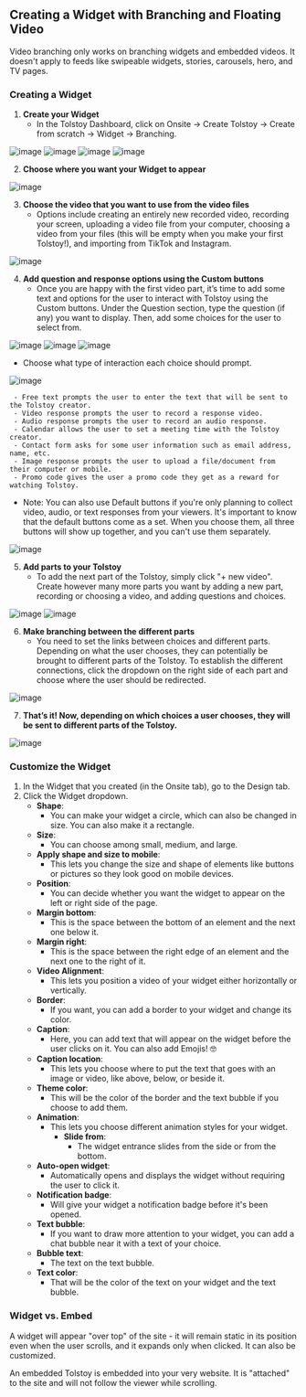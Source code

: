 ## Creating a Widget with Branching and Floating Video

Video branching only works on branching widgets and embedded videos. It doesn't apply to feeds like swipeable widgets, stories, carousels, hero, and TV pages.

### Creating a Widget

1. **Create your Widget**
   - In the Tolstoy Dashboard, click on Onsite -> Create Tolstoy -> Create from scratch -> Widget -> Branching.

![image](https://github.com/user-attachments/assets/9ecfe8d3-e16c-493b-9fc9-d892b1647cc8)
![image](https://github.com/user-attachments/assets/7f2b94a6-7e21-4556-a833-6058ed22fe43)
![image](https://github.com/user-attachments/assets/7a5301f7-2c9c-4fdb-b088-a5f01e2ee891)
![image](https://github.com/user-attachments/assets/e33ce649-d5f9-46f7-8a3d-1b914b193947)

2. **Choose where you want your Widget to appear**

![image](https://github.com/user-attachments/assets/62b7700f-7915-4294-99eb-17b24c223f2b)

3. **Choose the video that you want to use from the video files**
   - Options include creating an entirely new recorded video, recording your screen, uploading a video file from your computer, choosing a video from your files (this will be empty when you make your first Tolstoy!), and importing from TikTok and Instagram.

![image](https://github.com/user-attachments/assets/5d74714a-98cc-472a-a77e-20e9e40476de)

4. **Add question and response options using the Custom buttons**
   - Once you are happy with the first video part, it’s time to add some text and options for the user to interact with Tolstoy using the Custom buttons. Under the Question section, type the question (if any) you want to display. Then, add some choices for the user to select from.

![image](https://github.com/user-attachments/assets/291ba419-cc53-48f8-bacf-038bc9c3f1ba)
![image](https://github.com/user-attachments/assets/966fd1ec-7c20-4b26-811f-5afccccb8c89)
![image](https://github.com/user-attachments/assets/256d909f-e007-406c-b0b8-472cd38ad897)

   - Choose what type of interaction each choice should prompt.

![image](https://github.com/user-attachments/assets/25442c96-db06-4fc7-a7c9-a2074be0e349)

     - Free text prompts the user to enter the text that will be sent to the Tolstoy creator.
     - Video response prompts the user to record a response video.
     - Audio response prompts the user to record an audio response.
     - Calendar allows the user to set a meeting time with the Tolstoy creator.
     - Contact form asks for some user information such as email address, name, etc.
     - Image response prompts the user to upload a file/document from their computer or mobile.
     - Promo code gives the user a promo code they get as a reward for watching Tolstoy.

   - Note: You can also use Default buttons if you're only planning to collect video, audio, or text responses from your viewers. It's important to know that the default buttons come as a set. When you choose them, all three buttons will show up together, and you can't use them separately.

![image](https://github.com/user-attachments/assets/eaf50f30-8923-432f-bd28-95b21a7248d9)

5. **Add parts to your Tolstoy**
   - To add the next part of the Tolstoy, simply click "+ new video". Create however many more parts you want by adding a new part, recording or choosing a video, and adding questions and choices.

![image](https://github.com/user-attachments/assets/de69c27e-517c-4891-a50c-bdfa2b5b9691)
![image](https://github.com/user-attachments/assets/02540608-e3fc-4719-9606-6913aa5125c8)

6. **Make branching between the different parts**
   - You need to set the links between choices and different parts. Depending on what the user chooses, they can potentially be brought to different parts of the Tolstoy. To establish the different connections, click the dropdown on the right side of each part and choose where the user should be redirected.

![image](https://github.com/user-attachments/assets/fe33d6fb-cca4-4c2d-83e3-ffc8844656fd)

7. **That’s it! Now, depending on which choices a user chooses, they will be sent to different parts of the Tolstoy.**

![image](https://github.com/user-attachments/assets/5468e85c-21d0-4466-845d-0f8010a4c7f8)

### Customize the Widget

1. In the Widget that you created (in the Onsite tab), go to the Design tab.
2. Click the Widget dropdown.
   - **Shape**:
     - You can make your widget a circle, which can also be changed in size. You can also make it a rectangle.
   - **Size**:
     - You can choose among small, medium, and large.
   - **Apply shape and size to mobile**:
     - This lets you change the size and shape of elements like buttons or pictures so they look good on mobile devices.
   - **Position**:
     - You can decide whether you want the widget to appear on the left or right side of the page.
   - **Margin bottom**:
     - This is the space between the bottom of an element and the next one below it.
   - **Margin right**:
     - This is the space between the right edge of an element and the next one to the right of it.
   - **Video Alignment**:
     - This lets you position a video of your widget either horizontally or vertically.
   - **Border**:
     - If you want, you can add a border to your widget and change its color.
   - **Caption**:
     - Here, you can add text that will appear on the widget before the user clicks on it. You can also add Emojis! 🤓
   - **Caption location**:
     - This lets you choose where to put the text that goes with an image or video, like above, below, or beside it.
   - **Theme color**:
     - This will be the color of the border and the text bubble if you choose to add them.
   - **Animation**:
     - This lets you choose different animation styles for your widget.
       - **Slide from**:
         - The widget entrance slides from the side or from the bottom.
   - **Auto-open widget**:
     - Automatically opens and displays the widget without requiring the user to click it.
   - **Notification badge**:
     - Will give your widget a notification badge before it's been opened.
   - **Text bubble**:
     - If you want to draw more attention to your widget, you can add a chat bubble near it with a text of your choice.
   - **Bubble text**:
     - The text on the text bubble.
   - **Text color**:
     - That will be the color of the text on your widget and the text bubble.

### Widget vs. Embed

A widget will appear "over top" of the site - it will remain static in its position even when the user scrolls, and it expands only when clicked. It can also be customized.

An embedded Tolstoy is embedded into your very website. It is "attached" to the site and will not follow the viewer while scrolling.